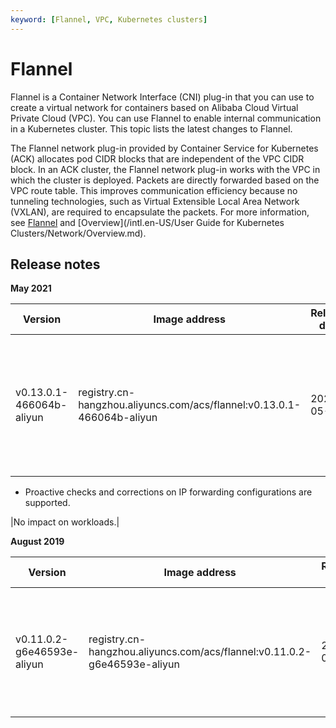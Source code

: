 ```yaml
---
keyword: [Flannel, VPC, Kubernetes clusters]
---
```


# Flannel

Flannel is a Container Network Interface \(CNI\) plug-in that you can use to create a virtual network for containers based on Alibaba Cloud Virtual Private Cloud \(VPC\). You can use Flannel to enable internal communication in a Kubernetes cluster. This topic lists the latest changes to Flannel.

The Flannel network plug-in provided by Container Service for Kubernetes \(ACK\) allocates pod CIDR blocks that are independent of the VPC CIDR block. In an ACK cluster, the Flannel network plug-in works with the VPC in which the cluster is deployed. Packets are directly forwarded based on the VPC route table. This improves communication efficiency because no tunneling technologies, such as Virtual Extensible Local Area Network \(VXLAN\), are required to encapsulate the packets. For more information, see [Flannel](https://github.com/flannel-io/flannel/blob/master/Documentation/alicloud-vpc-backend.md) and [Overview](/intl.en-US/User Guide for Kubernetes Clusters/Network/Overview.md).

## Release notes

**May 2021**

|Version|Image address|Release date|Description|Impact|
|-------|-------------|------------|-----------|------|
|v0.13.0.1-466064b-aliyun|registry.cn-hangzhou.aliyuncs.com/acs/flannel:v0.13.0.1-466064b-aliyun|2021-05-24|-   Support for iptables commands is optimized to enable compatibility with CentOS 8, and Alibaba Cloud Linux 3 and later.
-   Proactive checks and corrections on IP forwarding configurations are supported.

|No impact on workloads.|

**August 2019**

|Version|Image address|Release date|Description|Impact|
|-------|-------------|------------|-----------|------|
|v0.11.0.2-g6e46593e-aliyun|registry.cn-hangzhou.aliyuncs.com/acs/flannel:v0.11.0.2-g6e46593e-aliyun|2019-08-02|The issue that source IP addresses are not retained after Flannel is upgraded is fixed.|No impact on workloads.|


